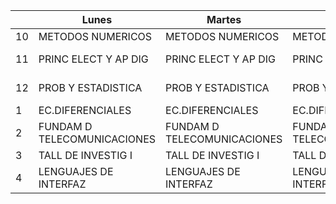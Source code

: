 
|    | Lunes                       | Martes                      | Miercoles                   | Jueves                      | Viernes              |
|----|-----------------------------|-----------------------------|-----------------------------|-----------------------------|----------------------|
| 10 |      METODOS NUMERICOS      |      METODOS NUMERICOS      |      METODOS NUMERICOS      |      METODOS NUMERICOS      |                      |
| 11 |     PRINC ELECT Y AP DIG    |     PRINC ELECT Y AP DIG    |     PRINC ELECT Y AP DIG    |     PRINC ELECT Y AP DIG    | PRINC ELECT Y AP DIG |
| 12 |      PROB Y ESTADISTICA     |      PROB Y ESTADISTICA     |      PROB Y ESTADISTICA     |      PROB Y ESTADISTICA     |  PROB Y ESTADISTICA  |
| 1  |       EC.DIFERENCIALES      |       EC.DIFERENCIALES      |       EC.DIFERENCIALES      |       EC.DIFERENCIALES      |   EC.DIFERENCIALES   |
| 2  | FUNDAM D TELECOMUNICACIONES | FUNDAM D TELECOMUNICACIONES | FUNDAM D TELECOMUNICACIONES | FUNDAM D TELECOMUNICACIONES |                      |
| 3  |      TALL DE INVESTIG I     |      TALL DE INVESTIG I     |      TALL DE INVESTIG I     |      TALL DE INVESTIG I     |                      |
| 4  |    LENGUAJES DE INTERFAZ    |    LENGUAJES DE INTERFAZ    |    LENGUAJES DE INTERFAZ    |    LENGUAJES DE INTERFAZ    |                      |
